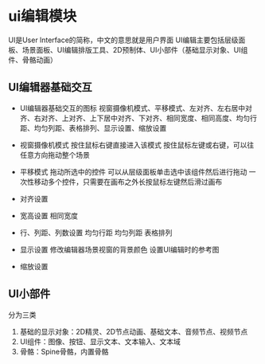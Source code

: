 # ui编辑模块
UI是User lnterface的简称，中文的意思就是用户界面
UI编辑主要包括层级面板、场景面板、UI编辑排版工具、2D预制体、UI小部件（基础显示对象、UI组件、骨骼动画）



## UI编辑器基础交互

- UI编辑器基础交互的图标
视窗摄像机模式、平移模式、左对齐、左右居中对齐、右对齐、上对齐、上下居中对齐、下对齐、相同宽度、相同高度、均匀行距、均匀列距、表格排列、显示设置、缩放设置


- 视窗摄像机模式
按住鼠标右键直接进入该模式
按住鼠标左键或右键，可以往任意方向拖动整个场景


- 平移模式
拖动所选中的控件
可以从层级面板单击选中该组件然后进行拖动
一次性移动多个控件，只需要在画布之外长按鼠标左键然后滑过画布


- 对齐设置
- 宽高设置
相同宽度 

- 行、列距、列数设置
均匀行距 均匀列距 表格排列


- 显示设置
修改编辑器场景视窗的背景颜色
设置UI编辑时的参考图

- 缩放设置



## UI小部件
分为三类
1. 基础的显示对象：2D精灵、2D节点动画、基础文本、音频节点、视频节点
2. UI组件：图像、按钮、显示文本、文本输入、文本域
3. 骨骼：Spine骨骼，内置骨骼
























